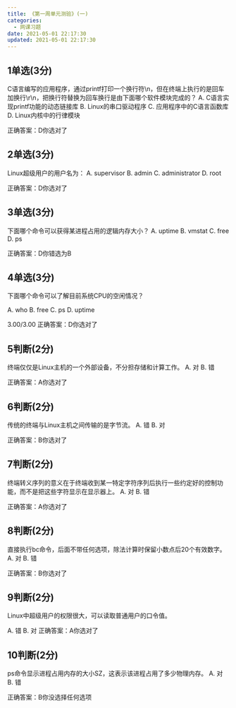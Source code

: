 ```yaml
---
title: 《第一周单元测验》(一)
categories: 
  - 网课习题
date: 2021-05-01 22:17:30
updated: 2021-05-01 22:17:30
---
```

## 1单选(3分)
C语言编写的应用程序，通过printf打印一个换行符\n，但在终端上执行的是回车加换行\r\n，把换行符替换为回车换行是由下面哪个软件模块完成的？
A. C语言实现printf功能的动态链接库
B. Linux的串口驱动程序
C. 应用程序中的C语言函数库
D. Linux内核中的行律模块

正确答案：D你选对了

## 2单选(3分)
Linux超级用户的用户名为：
A. supervisor
B. admin
C. administrator
D. root

正确答案：D你选对了

## 3单选(3分)
下面哪个命令可以获得某进程占用的逻辑内存大小？
A. uptime
B. vmstat
C. free
D. ps

正确答案：D你错选为B

## 4单选(3分)
下面哪个命令可以了解目前系统CPU的空闲情况？

A. who
B. free
C. ps
D. uptime

3.00/3.00
正确答案：D你选对了

## 5判断(2分)
终端仅仅是Linux主机的一个外部设备，不分担存储和计算工作。
A. 对
B. 错

正确答案：A你选对了

## 6判断(2分)
传统的终端与Linux主机之间传输的是字节流。
A. 错
B. 对

正确答案：B你选对了

## 7判断(2分)
终端转义序列的意义在于终端收到某一特定字符序列后执行一些约定好的控制功能，而不是把这些字符显示在显示器上。
A. 对
B. 错

正确答案：A你选对了

## 8判断(2分)
直接执行bc命令，后面不带任何选项，除法计算时保留小数点后20个有效数字。
A. 对
B. 错

正确答案：B你选对了

## 9判断(2分)
Linux中超级用户的权限很大，可以读取普通用户的口令值。

A. 错
B. 对
正确答案：A你选对了

## 10判断(2分)
ps命令显示进程占用内存的大小SZ，这表示该进程占用了多少物理内存。
A. 对
B. 错

正确答案：B你没选择任何选项

<!-- https://www.icourse163.org/learn/BUPT-1003557006?tid=1450758476#/learn/quizscore?id=1223003561&aid=2303013359 -->